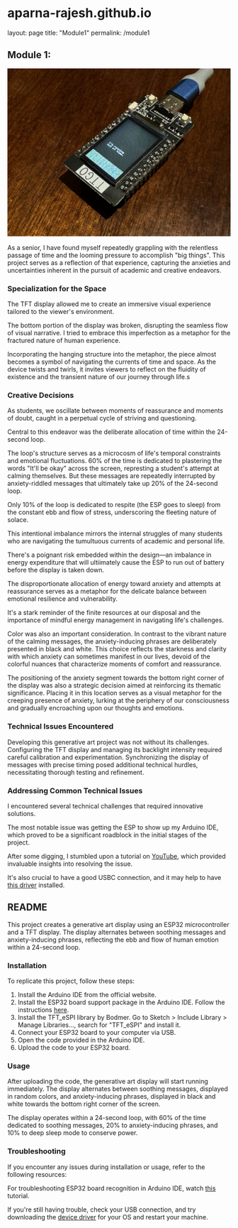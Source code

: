 # aparna-rajesh.github.io

layout: page
title: "Module1"
permalink: /module1

## Module 1:
[![Link to Demo](IMG_5481.png)](https://youtu.be/vUEu3yvQ8Dk "ESP Demo")


As a senior, I have found myself repeatedly grappling with the relentless passage of time and the looming pressure to accomplish "big things". This project serves as a reflection of that experience, capturing the anxieties and uncertainties inherent in the pursuit of academic and creative endeavors.

### Specialization for the Space
The TFT display allowed me to create an immersive visual experience tailored to the viewer's environment. 

The bottom portion of the display was broken, disrupting the seamless flow of visual narrative. I tried to embrace this imperfection as a metaphor for the fractured nature of human experience.

Incorporating the hanging structure into the metaphor, the piece almost becomes a symbol of navigating the currents of time and space. As the device twists and twirls, it invites viewers to reflect on the fluidity of existence and the transient nature of our journey through life.s

### Creative Decisions
As students, we oscillate between moments of reassurance and moments of doubt, caught in a perpetual cycle of striving and questioning.

Central to this endeavor was the deliberate allocation of time within the 24-second loop.

The loop's structure serves as a microcosm of life's temporal constraints and emotional fluctuations. 60% of the time is dedicated to plastering the words "It'll be okay" across the screen, represting a student's attempt at calming themselves. But these messages are repeatedly interrupted by anxiety-riddled messages that ultimately take up 20% of the 24-second loop. 

Only 10% of the loop is dedicated to respite (the ESP goes to sleep) from the constant ebb and flow of stress, underscoring the fleeting nature of solace.

This intentional imbalance mirrors the internal struggles of many students who are navigating the tumultuous currents of academic and personal life. 

There's a poignant risk embedded within the design—an imbalance in energy expenditure that will ultiimately cause the ESP to run out of battery before the display is taken down.

The disproportionate allocation of energy toward anxiety and attempts at reassurance serves as a metaphor for the delicate balance between emotional resilience and vulnerability. 

It's a stark reminder of the finite resources at our disposal and the importance of mindful energy management in navigating life's challenges.

Color was also an important consideration. In contrast to the vibrant nature of the calming messages, the anxiety-inducing phrases are deliberately presented in black and white. This choice reflects the starkness and clarity with which anxiety can sometimes manifest in our lives, devoid of the colorful nuances that characterize moments of comfort and reassurance.

The positioning of the anxiety segment towards the bottom right corner of the display was also a strategic decision aimed at reinforcing its thematic significance. Placing it in this location serves as a visual metaphor for the creeping presence of anxiety, lurking at the periphery of our consciousness and gradually encroaching upon our thoughts and emotions.

### Technical Issues Encountered
Developing this generative art project was not without its challenges. Configuring the TFT display and managing its backlight intensity required careful calibration and experimentation. Synchronizing the display of messages with precise timing posed additional technical hurdles, necessitating thorough testing and refinement.

### Addressing Common Technical Issues
I encountered several technical challenges that required innovative solutions. 

The most notable issue was getting the ESP to show up my Arduino IDE, which proved to be a significant roadblock in the initial stages of the project.

After some digging, I stumbled upon a tutorial on [YouTube](https://www.youtube.com/watch?v=b8254--ibmM), which provided invaluable insights into resolving the issue.

It's also crucial to have a good USBC connection, and it may help to have [this driver](https://www.silabs.com/developers/usb-to-uart-bridge-vcp-drivers?tab=downloads) installed. 

## README
This project creates a generative art display using an ESP32 microcontroller and a TFT display. The display alternates between soothing messages and anxiety-inducing phrases, reflecting the ebb and flow of human emotion within a 24-second loop.

### Installation
To replicate this project, follow these steps:

1. Install the Arduino IDE from the official website.
2. Install the ESP32 board support package in the Arduino IDE. Follow the instructions [here](https://youtu.be/adLUgmCJKnM).
3. Install the TFT_eSPI library by Bodmer. Go to Sketch > Include Library > Manage Libraries..., search for "TFT_eSPI" and install it.
4. Connect your ESP32 board to your computer via USB.
5. Open the code provided in the Arduino IDE.
6. Upload the code to your ESP32 board.

### Usage
After uploading the code, the generative art display will start running immediately. The display alternates between soothing messages, displayed in random colors, and anxiety-inducing phrases, displayed in black and white towards the bottom right corner of the screen.

The display operates within a 24-second loop, with 60% of the time dedicated to soothing messages, 20% to anxiety-inducing phrases, and 10% to deep sleep mode to conserve power.

### Troubleshooting
If you encounter any issues during installation or usage, refer to the following resources:

For troubleshooting ESP32 board recognition in Arduino IDE, watch [this](https://www.youtube.com/watch?v=b8254--ibmM) tutorial.

If you're still having trouble, check your USB connection, and try downloading the [device driver](https://www.silabs.com/developers/usb-to-uart-bridge-vcp-drivers?tab=downloads) for your OS and restart your machine.